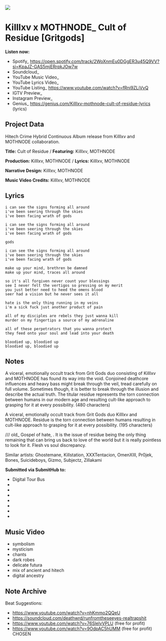 ![](cult_of_residue_final_cover.png)

# Killlxv x MOTHNODE_ Cult of Residue [Gritgods]

**Listen now:** 
- Spotify_ https://open.spotify.com/track/2WoXnmEu0DGgER3u45Q9VV?si=KpaJZ-GAS5mjERrpkJOw7w
- Soundcloud_
- YouTube Music Video_
- YouTube Lyrics Video_
- YouTube Listing_ https://www.youtube.com/watch?v=fRni9ZLiVvQ
- IGTV Preview_
- Instagram Preview_
- Genius_ https://genius.com/Killlxv-mothnode-cult-of-residue-lyrics (lyrics)


## Project Data

Hitech Crime Hybrid Continuous Album release from Killlxv and MOTHNODE collaboration.

**Title:** Cult of Residue / **Featuring:** Killlxv, MOTHNODE

**Production:** Killlxv, MOTHNODE / **Lyrics:** Killlxv, MOTHNODE

**Narrative Design:** Killlxv, MOTHNODE

**Music Video Credits:** Killlxv, MOTHNODE

## Lyrics

```
i can see the signs forming all around           
i've been seering through the skies
i've been facing wrath of gods

i can see the signs forming all around           
i've been seering through the skies
i've been facing wrath of gods

gods

i can see the signs forming all around           
i've been seering through the skies
i've been facing wrath of gods

make up your mind, brethren be damned
make up your mind, traces all around

so it's all forgiven never count your blessings
see I never felt the vertigos so pressing on my merit
you just better need to heed the omens blood
seer had a vision but he never sees it all

hate is the only thing running in my veins    
i'm a sick fuck just another product of pain

all of my disciples are rebels they just wanna kill
murder on my fingertips a source of my adrenaline 

all of these perpetrators that you wanna protect 
they feed onto your soul and lead into your death

bloodied up, bloodied up
bloodied up, bloodied up

```

## Notes

A viceral, emotionally occult track from Grit Gods duo consisting of Killlxv and MOTHNODE has found its way into the void. Conjoined deathcore influences and heavy bass might break through the veil, tread carefully on full volume. Sometimes though, it is better to break through the illusion and describe the actual truth. The titular residue represents the torn connection between humans in our modern age and resulting cult-like approach to grasping for it at every possibility.
(480 characters)

A viceral, emotionally occult track from Grit Gods duo Killlxv and MOTHNODE. Residue is the torn connection between humans resulting in cult-like approach to grasping for it at every possibility.
(195 characters)

/// old_
Gospel of hate, . It is the issue of residue being the only thing remaining that can bring us back to love of the world but it is really pointless to look for it. Flesh vs soul discrepancy.

Similar artists: Ghostemane, Killstation, XXXTentacion, OmenXIII, Pr0jek, Bones, Suicideboys, Gizmo, Subjectz, Zillakami

**Submitted via SubmitHub to:**
- Digital Tour Bus
-
-
-
-
-
-
-

## Music Video

- symbolism
- mysticism
- chants
- dark robes
- delicate futura
- mix of ancient and hitech
- digital ancestry

## Note Archive

Beat Suggestions: 
- https://www.youtube.com/watch?v=nhKmmo2QQeU
- https://soundcloud.com/deathwrd/runfromtheseeyes-realtrapshit
- https://www.youtube.com/watch?v=76SlelvVPLU (free for profit)
- https://www.youtube.com/watch?v=9OdpAC5hUMM (free for profit) CHOSEN
